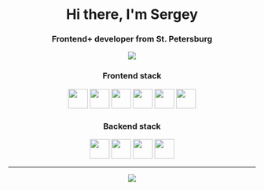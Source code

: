 <div align="center">
  <h1>Hi there, I'm Sergey</h1>
  <h3>Frontend+ developer from St. Petersburg</h3>
</div>

<div align="center">
  <a href="https://t.me/serg_3str">
    <img 
      src="https://img.shields.io/badge/Telegram-blue?style=for-the-badge&logo=telegram" 
    />
  </a>
</div>

<div align="center">
  <h3>Frontend stack</h3>
  <img 
    src="https://cdn.jsdelivr.net/gh/devicons/devicon@latest/icons/react/react-original.svg"
    width="40"
    height="40"
  />
  <img 
    src="https://cdn.jsdelivr.net/gh/devicons/devicon@latest/icons/nextjs/nextjs-original.svg" 
    width="40"
    height="40"
  />
  <img 
    src="https://cdn.jsdelivr.net/gh/devicons/devicon@latest/icons/redux/redux-original.svg" 
    width="40"
    height="40"
  />
  <img 
    src="https://cdn.jsdelivr.net/gh/devicons/devicon@latest/icons/typescript/typescript-original.svg" 
    width="40"
    height="40"
  />
  <img 
    src="https://cdn.jsdelivr.net/gh/devicons/devicon@latest/icons/tailwindcss/tailwindcss-original.svg" 
    width="40"
    height="40"
  />
  <img 
    src="https://cdn.jsdelivr.net/gh/devicons/devicon@latest/icons/sass/sass-original.svg" 
    width="40"
    height="40"
  />
</div>

<div align="center">
  <h3>Backend stack</h3>
  <img 
    src="https://cdn.jsdelivr.net/gh/devicons/devicon@latest/icons/nestjs/nestjs-original.svg" 
    width="40"
    height="40"
  />
  <img 
    src="https://cdn.jsdelivr.net/gh/devicons/devicon@latest/icons/express/express-original.svg" 
    width="40"
    height="40"
  />
  <img 
    src="https://cdn.jsdelivr.net/gh/devicons/devicon@latest/icons/postgresql/postgresql-original.svg" 
    width="40"
    height="40"
  />
  <img 
    src="https://cdn.jsdelivr.net/gh/devicons/devicon@latest/icons/prisma/prisma-original.svg" 
    width="40"
    height="40"
  />
</div>

---
<div align="center">
  <img 
    src="http://github-profile-summary-cards.vercel.app/api/cards/profile-details?username=3str-webdev&theme=transparent" 
  />
</div>
